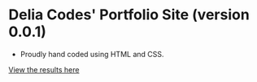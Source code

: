 # Delia Codes' Portfolio Site (version 0.0.1)


- Proudly hand coded using HTML and CSS.

[View the results here](http://www.delia.codes)
